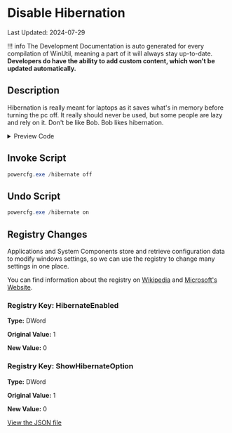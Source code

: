 ﻿# Disable Hibernation

Last Updated: 2024-07-29


!!! info
     The Development Documentation is auto generated for every compilation of WinUtil, meaning a part of it will always stay up-to-date. **Developers do have the ability to add custom content, which won't be updated automatically.**


## Description

Hibernation is really meant for laptops as it saves what's in memory before turning the pc off. It really should never be used, but some people are lazy and rely on it. Don't be like Bob. Bob likes hibernation.

<!-- BEGIN CUSTOM CONTENT -->

<!-- END CUSTOM CONTENT -->

<details>
<summary>Preview Code</summary>

```json
{
    "Content":  "Disable Hibernation",
    "Description":  "Hibernation is really meant for laptops as it saves what\u0027s in memory before turning the pc off. It really should never be used, but some people are lazy and rely on it. Don\u0027t be like Bob. Bob likes hibernation.",
    "category":  "Essential Tweaks",
    "panel":  "1",
    "Order":  "a005_",
    "registry":  [
                     {
                         "Path":  "HKLM:\\System\\CurrentControlSet\\Control\\Session Manager\\Power",
                         "Name":  "HibernateEnabled",
                         "Type":  "DWord",
                         "Value":  "0",
                         "OriginalValue":  "1"
                     },
                     {
                         "Path":  "HKLM:\\SOFTWARE\\Microsoft\\Windows\\CurrentVersion\\Explorer\\FlyoutMenuSettings",
                         "Name":  "ShowHibernateOption",
                         "Type":  "DWord",
                         "Value":  "0",
                         "OriginalValue":  "1"
                     }
                 ],
    "InvokeScript":  [
                         "powercfg.exe /hibernate off"
                     ],
    "UndoScript":  [
                       "powercfg.exe /hibernate on"
                   ]
}
```
</details>

## Invoke Script

```powershell
powercfg.exe /hibernate off

```
## Undo Script

```powershell
powercfg.exe /hibernate on

```
## Registry Changes
Applications and System Components store and retrieve configuration data to modify windows settings, so we can use the registry to change many settings in one place.

You can find information about the registry on [Wikipedia](https://www.wikiwand.com/en/Windows_Registry) and [Microsoft's Website](https://learn.microsoft.com/en-us/windows/win32/sysinfo/registry).
### Registry Key: HibernateEnabled
**Type:** DWord

**Original Value:** 1

**New Value:** 0

### Registry Key: ShowHibernateOption
**Type:** DWord

**Original Value:** 1

**New Value:** 0


<!-- BEGIN SECOND CUSTOM CONTENT -->

<!-- END SECOND CUSTOM CONTENT -->

[View the JSON file](https://github.com/ChrisTitusTech/winutil/tree/main/config/tweaks.json)

